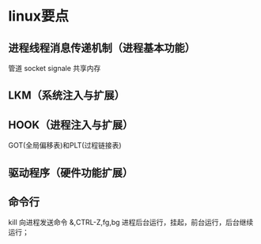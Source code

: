 
linux要点
=======================================================================
进程线程消息传递机制（进程基本功能）
-----------------------------------------------------------------------
管道
socket
signale
共享内存


LKM（系统注入与扩展）
-----------------------------------------------------------------------



HOOK（进程注入与扩展）
-----------------------------------------------------------------------

GOT(全局偏移表)和PLT(过程链接表) 


驱动程序（硬件功能扩展）
-----------------------------------------------------------------------




命令行
-----------------------------------------------------------------------
kill	向进程发送命令
&,CTRL-Z,fg,bg	进程后台运行，挂起，前台运行，后台继续运行；

